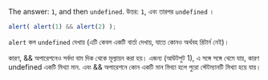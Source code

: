 The answer: `1`, and then `undefined`.
উত্তর: `1`, এবং তারপর `undefined` ।

```js run
alert( alert(1) && alert(2) );
```

`alert` কল `undefined` দেখায় (এটি কেবল একটি বার্তা দেখায়, যাতে কোনও অর্থবহ রিটার্ন নেই)।

কারণ, && অপারেশনেও সর্বদা বাম দিক থেকে মূল্যায়ন করা হয়। এজন্য (আউটপুট 1), এ সঙ্গে সঙ্গে থেমে যায়, কারণ undefined একটি মিথ্যা মান. এবং && অপারেশনে কোন একটি মান মিথ্যা হলে পুরো স্টেটম্যানটি মিথ্যা হয়ে যায়।

